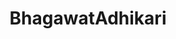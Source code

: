 ---
title: BhagawatAdhikari
github: https://github.com/BhagawatAdhikari
mode: dark
transition: 1s
score: 65.4
archetype:
- Descriptive
---